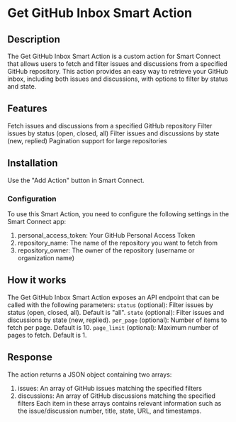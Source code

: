 # Get GitHub Inbox Smart Action

## Description
The Get GitHub Inbox Smart Action is a custom action for Smart Connect that allows users to fetch and filter issues and discussions from a specified GitHub repository. This action provides an easy way to retrieve your GitHub inbox, including both issues and discussions, with options to filter by status and state.

## Features
Fetch issues and discussions from a specified GitHub repository
Filter issues by status (open, closed, all)
Filter issues and discussions by state (new, replied)
Pagination support for large repositories

## Installation
Use the "Add Action" button in Smart Connect.

### Configuration
To use this Smart Action, you need to configure the following settings in the Smart Connect app:
1. personal_access_token: Your GitHub Personal Access Token
2. repository_name: The name of the repository you want to fetch from
3. repository_owner: The owner of the repository (username or organization name)

## How it works
The Get GitHub Inbox Smart Action exposes an API endpoint that can be called with the following parameters:
`status` (optional): Filter issues by status (open, closed, all). Default is "all".
`state` (optional): Filter issues and discussions by state (new, replied).
`per_page` (optional): Number of items to fetch per page. Default is 10.
`page_limit` (optional): Maximum number of pages to fetch. Default is 1.

## Response
The action returns a JSON object containing two arrays:
1. issues: An array of GitHub issues matching the specified filters
2. discussions: An array of GitHub discussions matching the specified filters
Each item in these arrays contains relevant information such as the issue/discussion number, title, state, URL, and timestamps.
